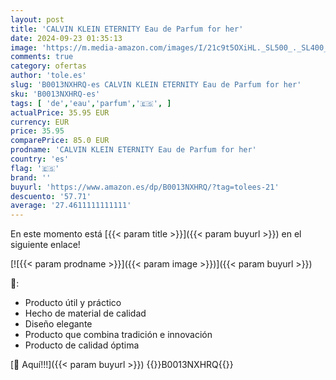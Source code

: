 ```yaml
---
layout: post
title: 'CALVIN KLEIN ETERNITY Eau de Parfum for her'
date: 2024-09-23 01:35:13
image: 'https://m.media-amazon.com/images/I/21c9t5OXiHL._SL500_._SL400_.jpg'
comments: true
category: ofertas
author: 'tole.es'
slug: 'B0013NXHRQ-es CALVIN KLEIN ETERNITY Eau de Parfum for her'
sku: 'B0013NXHRQ-es'
tags: [ 'de','eau','parfum','🇪🇸', ]
actualPrice: 35.95 EUR
currency: EUR
price: 35.95
comparePrice: 85.0 EUR
prodname: 'CALVIN KLEIN ETERNITY Eau de Parfum for her'
country: 'es'
flag: '🇪🇸'
brand: ''
buyurl: 'https://www.amazon.es/dp/B0013NXHRQ/?tag=tolees-21'
descuento: '57.71'
average: '27.4611111111111'
---
```


En este momento está [{{< param title >}}]({{< param buyurl >}}) en el siguiente enlace!

[![{{< param prodname >}}]({{< param image >}})]({{< param buyurl >}})

🔎:

- Producto útil y práctico
- Hecho de material de calidad
- Diseño elegante
- Producto que combina tradición e innovación
- Producto de calidad óptima

[🛒 Aquí!!!]({{< param buyurl >}})
{{<world>}}B0013NXHRQ{{</world>}}
